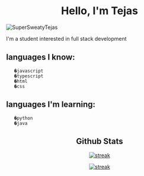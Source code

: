 <h1 align="center">Hello, I'm Tejas</h1>
<p align="left"> <img src="https://komarev.com/ghpvc/?username=YashSaini99&label=Profile%20views&color=0e75b6&style=flat" alt="SuperSweatyTejas" /> </p>


I'm a student interested in full stack development 

## languages I know:
       �javascript
       �typescript
       �html
       �css
## languages I'm learning: 
       �python
       �java

<h2 align="center">Github Stats</h2>

<p align="center">  
  
<a href="https://github.com/SuperSweatyTejas">
<img title="stats" alt="streak" src="https://github-readme-streak-stats.herokuapp.com/?user=SuperSweatyTejas&theme=dark&hide_border=true&stroke=f53b3b"/>
</a>
       <p align="center">  

 <a href="https://github.com/SuperSweatyTejas">
<img title="stats" alt="streak" src="https://github-readme-stats.vercel.app/api/top-langs/?username=SuperSweatyTejas&layout=compact&theme=dark&hide_border=true"/>
</a>
